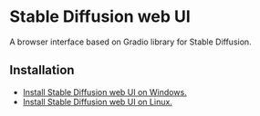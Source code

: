 # Stable Diffusion web UI

A browser interface based on Gradio library for Stable Diffusion.

## Installation

- [Install Stable Diffusion web UI on Windows.](https://www.libexplainer.com/AUTOMATIC1111/stable-diffusion-webui/stable-diffusion-webui_installation.html#windows)
- [Install Stable Diffusion web UI on Linux.](https://www.libexplainer.com/AUTOMATIC1111/stable-diffusion-webui/stable-diffusion-webui_installation.html#linux)

